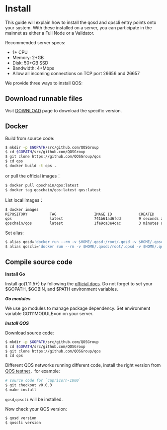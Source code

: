 # Install

This guide will explain how to install the qosd and qoscli entry points onto your system. 
With these installed on a server, you can participate in the mainnet as either a Full Node or a Validator.

Recommended server specs:
- 1+ CPU
- Memory: 2+GB
- Disk: 50+GB SSD
- Bandwidth: 4+Mbps
- Allow all incoming connections on TCP port 26656 and 26657

We provide three ways to install QOS:

## Download runnable files

Visit [DOWNLOAD](https://github.com/QOSGroup/qos/blob/master/DOWNLOAD.md) page to download the specific version.

## Docker

Build from source code:
```bash
$ mkdir -p $GOPATH/src/github.com/QOSGroup
$ cd $GOPATH/src/github.com/QOSGroup
$ git clone https://github.com/QOSGroup/qos
$ cd qos
$ docker build -t qos .
```
or pull the official images：
```bash
$ docker pull qoschain/qos:latest
$ docker tag qoschain/qos:latest qos:latest
```

List local images：
```bash
$ docker images
REPOSITORY          TAG                 IMAGE ID            CREATED             SIZE
qos                 latest              741b61ad6fdd        9 seconds ago       65.5MB
qoschain/qos        latest              1fe9ca3e4cac        3 minutes ago       65.5MB
```

Set alias:
```bash
$ alias qosd='docker run --rm -v $HOME/.qosd:/root/.qosd -v $HOME/.qoscli:/root/.qoscli -p 26657:26657 -p 26656:26656 --name qosd -d qos qosd'
$ alias qoscli='docker run --rm -v $HOME/.qosd:/root/.qosd -v $HOME/.qoscli:/root/.qoscli --link qosd:qosd qos qoscli --node qosd:26657'
```

## Compile source code

**Install Go**

Install go(1.11.5+) by following the [official docs](https://golang.org/doc/install). Do not forget to set your $GOPATH, $GOBIN, and $PATH environment variables.

***Go modules***

We use go modules to manage package dependency. Set environment variable GO111MODULE=on on your server.

***Install QOS***

Download source code:
```bash
$ mkdir -p $GOPATH/src/github.com/QOSGroup
$ cd $GOPATH/src/github.com/QOSGroup
$ git clone https://github.com/QOSGroup/qos
$ cd qos
```

Different QOS networks running different code, install the right version from [QOS testnet](https://github.com/QOSGroup/qos-testnets)，for example:
```bash
# source code for `capricorn-1000`
$ git checkout v0.0.3
$ make install
```
`qosd`,`qoscli` will be installed.


Now check your QOS version:
```bash
$ qosd version
$ qoscli version
```